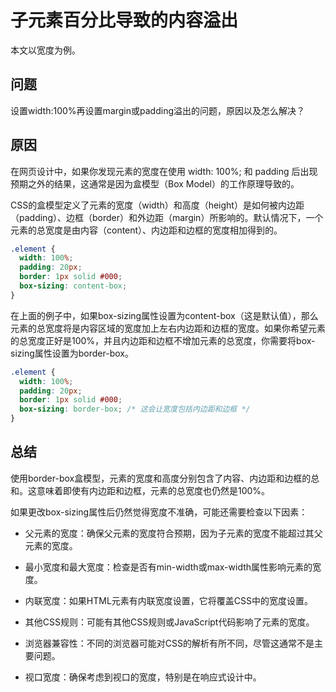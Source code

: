 # 子元素百分比导致的内容溢出

本文以宽度为例。

## 问题

设置width:100%再设置margin或padding溢出的问题，原因以及怎么解决？

## 原因

在网页设计中，如果你发现元素的宽度在使用 width: 100%; 和 padding 后出现预期之外的结果，这通常是因为盒模型（Box Model）的工作原理导致的。

CSS的盒模型定义了元素的宽度（width）和高度（height）是如何被内边距（padding）、边框（border）和外边距（margin）所影响的。默认情况下，一个元素的总宽度是由内容（content）、内边距和边框的宽度相加得到的。

```css
.element {
  width: 100%;
  padding: 20px;
  border: 1px solid #000;
  box-sizing: content-box;
}
```

在上面的例子中，如果box-sizing属性设置为content-box（这是默认值），那么元素的总宽度将是内容区域的宽度加上左右内边距和边框的宽度。如果你希望元素的总宽度正好是100%，并且内边距和边框不增加元素的总宽度，你需要将box-sizing属性设置为border-box。

```css
.element {
  width: 100%;
  padding: 20px;
  border: 1px solid #000;
  box-sizing: border-box; /* 这会让宽度包括内边距和边框 */
}
```

## 总结

使用border-box盒模型，元素的宽度和高度分别包含了内容、内边距和边框的总和。这意味着即使有内边距和边框，元素的总宽度也仍然是100%。

如果更改box-sizing属性后仍然觉得宽度不准确，可能还需要检查以下因素：

* 父元素的宽度：确保父元素的宽度符合预期，因为子元素的宽度不能超过其父元素的宽度。

* 最小宽度和最大宽度：检查是否有min-width或max-width属性影响元素的宽度。

* 内联宽度：如果HTML元素有内联宽度设置，它将覆盖CSS中的宽度设置。

* 其他CSS规则：可能有其他CSS规则或JavaScript代码影响了元素的宽度。

* 浏览器兼容性：不同的浏览器可能对CSS的解析有所不同，尽管这通常不是主要问题。

* 视口宽度：确保考虑到视口的宽度，特别是在响应式设计中。
